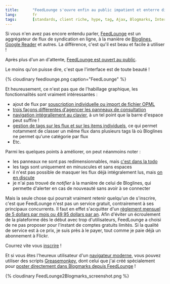 ```yaml
--- 
title:      "FeedLounge s'ouvre enfin au public impatient et enterre directement ses concurrents" 
lang:       fr 
tags:       [standards, client riche, hype, tag, Ajax, Blogmarks, Internet, Web 2.0, Greasemonkey, RSS]
---
```


Si vous n'en avez pas encore entendu parler, [FeedLounge](http://feedlounge.com/) est un aggrégateur de flux de syndication en ligne, à la manière de [Bloglines](http://www.bloglines.com/), [Google Reader](http://reader.google.com/) et autres. La différence, c'est qu'il est beau et facile à utiliser !


Après plus d'un an d'attente, [FeedLounge est ouvert au public](http://feedlounge.com/blog/2006/01/16/public-release/).

Le moins qu'on puisse dire, c'est que l'interface est de toute beauté !

{% cloudinary feedlounge.png caption="FeedLounge" %}


Et heureusement, ce n'est pas que de l'habillage graphique, les fonctionnalités sont vraiment intéressantes :


- ajout de flux par [souscription individuelle ou import de fichier OPML](http://feedlounge.com/support/tutorial/subscribe/?pagename=support/faq/tutorial/subscribe/&page=)
- [trois façons différentes d'agencer les panneaux de consultation](http://feedlounge.com/support/tutorial/read/?pagename=support/faq/tutorial/read/&page=)
- [navigation intégrallement au clavier](http://feedlounge.com/support/faq/feedlounge/keyboard-shortcuts/), à un tel point que la barre d'espace peut suffire !
- [gestion de tags sur les flux et sur les items individuels](http://feedlounge.com/support/tutorial/tags/?pagename=support/faq/tutorial/tags/&page=), ce qui permet notamment de classer un même flux dans plusieurs tags là où Bloglines ne permet qu'une catégorie par flux
- Etc.

Parmi les quelques points à améliorer, on peut néanmoins noter :


- les panneaux ne sont pas redimensionnables, mais [c'est dans la todo](http://forums.feedlounge.com/viewtopic.php?id=23)
- les tags sont uniquement en minuscules et sans espaces
- il n'est pas possible de masquer les flux déjà intégralement lus, mais [on en discute](http://forums.feedlounge.com/viewtopic.php?id=356)
- je n'ai pas trouvé de *notifier* à la manière de celui de Bloglines, qui permette d'alerter en cas de nouveauté sans avoir à se connecter

Mais la seule chose qui pourrait vraiment retenir quelqu'un de s'inscrire, c'est que FeedLounge n'est pas un service gratuit, contrairement à ses principaux concurrents. Il faut en effet s'acquitter d'un [règlement mensuel de 5 dollars par mois ou 49,95 dollars par an](http://feedlounge.com/blog/2006/01/09/pricing-payments/).
Afin d'éviter un écroulement de la plateforme dès le début avec trop d'utilisateurs, FeedLounge a choisi de ne pas proposer pour l'instant de comptes gratuits limités. Si la qualité de service est à ce prix, je suis près à le payer, tout comme je paie déjà un abonnement à Flickr.

Courrez vite vous [inscrire](http://feedlounge.com/register/) !

Et si vous êtes l'heureux utilisateur d'un [navigateur moderne](http://www.mozilla.org/), vous pouvez utiliser des scripts [Greasemonkey](mot71), dont celui que j'ai créé spécialement pour [poster directement dans Blogmarks depuis FeedLounge](http://userscripts.org/scripts/show/2662) !

{% cloudinary FeedLounge2Blogmarks_screenshot.png %}

